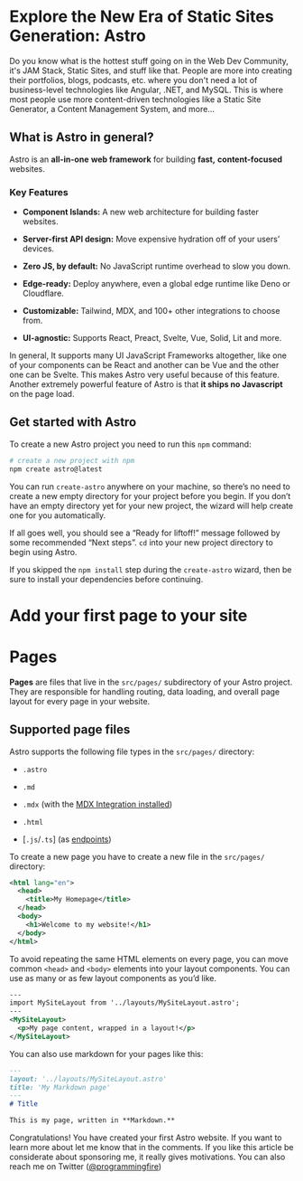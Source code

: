 # Explore the New Era of Static Sites Generation: Astro

Do you know what is the hottest stuff going on in the Web Dev Community, it's JAM Stack, Static Sites, and stuff like that. People are more into creating their portfolios, blogs, podcasts, etc. where you don't need a lot of business-level technologies like Angular, .NET, and MySQL. This is where most people use more content-driven technologies like a Static Site Generator, a Content Management System, and more...

## What is Astro in general?

Astro is an **all-in-one** **web framework** for building **fast,** **content-focused** websites.

### **Key Features**

*   **Component Islands:** A new web architecture for building faster websites.
    
*   **Server-first API design:** Move expensive hydration off of your users’ devices.
    
*   **Zero JS, by default:** No JavaScript runtime overhead to slow you down.
    
*   **Edge-ready:** Deploy anywhere, even a global edge runtime like Deno or Cloudflare.
    
*   **Customizable:** Tailwind, MDX, and 100+ other integrations to choose from.
    
*   **UI-agnostic:** Supports React, Preact, Svelte, Vue, Solid, Lit and more.
    

In general, It supports many UI JavaScript Frameworks altogether, like one of your components can be React and another can be Vue and the other one can be Svelte. This makes Astro very useful because of this feature. Another extremely powerful feature of Astro is that **it ships no Javascript** on the page load.

## Get started with Astro

To create a new Astro project you need to run this `npm` command:

```bash
# create a new project with npm
npm create astro@latest
```

You can run `create-astro` anywhere on your machine, so there’s no need to create a new empty directory for your project before you begin. If you don’t have an empty directory yet for your new project, the wizard will help create one for you automatically.

If all goes well, you should see a “Ready for liftoff!” message followed by some recommended “Next steps”. `cd` into your new project directory to begin using Astro.

If you skipped the `npm install` step during the `create-astro` wizard, then be sure to install your dependencies before continuing.

# Add your first page to your site

# **Pages**

**Pages** are files that live in the `src/pages/` subdirectory of your Astro project. They are responsible for handling routing, data loading, and overall page layout for every page in your website.

## **Supported page files**

Astro supports the following file types in the `src/pages/` directory:

*   `.astro`
    
*   `.md`
    
*   `.mdx` (with the [MDX Integration installed](https://docs.astro.build/en/guides/integrations-guide/mdx/#installation))
    
*   `.html`
    
*   \[`.js`/`.ts`\] (as [endpoints](https://docs.astro.build/en/core-concepts/endpoints/))
    

To create a new page you have to create a new file in the `src/pages/` directory:

```xml
<html lang="en">
  <head>
    <title>My Homepage</title>
  </head>
  <body>
    <h1>Welcome to my website!</h1>
  </body>
</html>
```

To avoid repeating the same HTML elements on every page, you can move common `<head>` and `<body>` elements into your layout components. You can use as many or as few layout components as you’d like.

```xml
---
import MySiteLayout from '../layouts/MySiteLayout.astro';
---
<MySiteLayout>
  <p>My page content, wrapped in a layout!</p>
</MySiteLayout>
```

You can also use markdown for your pages like this:

```markdown
---
layout: '../layouts/MySiteLayout.astro'
title: 'My Markdown page'
---
# Title

This is my page, written in **Markdown.**
```

Congratulations! You have created your first Astro website. If you want to learn more about let me know that in the comments. If you like this article be considerate about sponsoring me, it really gives motivations. You can also reach me on Twitter ([@programmingfire](https://twitter.com/ProgrammingFire))